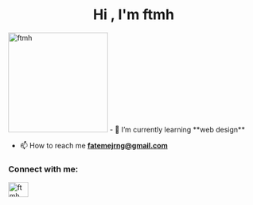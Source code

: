 <h1 align="center">Hi , I'm ftmh</h1>
<img aling="center" alt="ftmh" width="200" src="https://encrypted-tbn0.gstatic.com/images?q=tbn:ANd9GcQHqm3WYr1vgqG-u3xol6tbHW-JFeiTNhcGfA&s">
- 🌱 I’m currently learning **web design**

- 📫 How to reach me **fatemejrng@gmail.com**

<h3 align="left">Connect with me:</h3>
<p align="left">
<a href="https://instagram.com/ftmh__jrng" target="blank"><img align="center" src="https://raw.githubusercontent.com/rahuldkjain/github-profile-readme-generator/master/src/images/icons/Social/instagram.svg" alt="ftmh__jrng" height="30" width="40" /></a>
</p>

